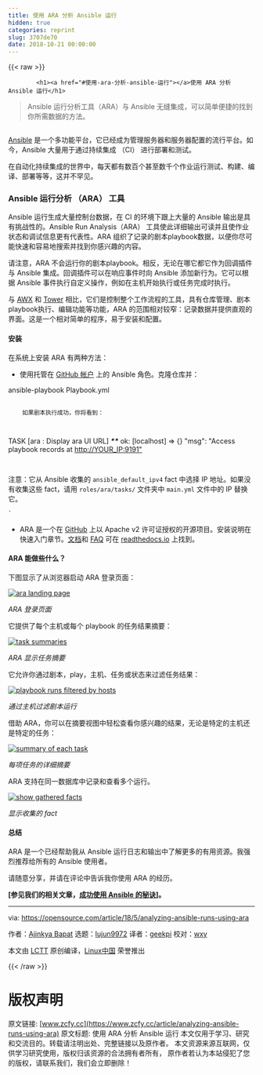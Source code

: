 ```yaml
---
title: 使用 ARA 分析 Ansible 运行
hidden: true
categories: reprint
slug: 3707de70
date: 2018-10-21 00:00:00
---
```


{{< raw >}}

            <h1><a href="#使用-ara-分析-ansible-运行"></a>使用 ARA 分析 Ansible 运行</h1>
<blockquote>
<p>Ansible 运行分析工具（ARA）与 Ansible 无缝集成，可以简单便捷的找到你所需数据的方法。</p>
</blockquote>
<p><a href="https://camo.githubusercontent.com/931c1a8d7c643d462bb4258c89beb40506a88b43/68747470733a2f2f6f70656e736f757263652e636f6d2f73697465732f64656661756c742f66696c65732f7374796c65732f696d6167652d66756c6c2d73697a652f7075626c69632f6c6561642d696d616765732f627261696e5f646174612e706e673f69746f6b3d5248364e41333258"><img src="https://p0.ssl.qhimg.com/t01f7337e1e43c8e191.png" alt=""></a></p>
<p><a href="https://www.ansible.com/">Ansible</a> 是一个多功能平台，它已经成为管理服务器和服务器配置的流行平台。如今，Ansible 大量用于通过持续集成 （CI） 进行部署和测试。</p>
<p>在自动化持续集成的世界中，每天都有数百个甚至数千个作业运行测试、构建、编译、部署等等，这并不罕见。</p>
<h3><a href="#ansible-运行分析-ara-工具"></a>Ansible 运行分析 （ARA） 工具</h3>
<p>Ansible 运行生成大量控制台数据，在 CI 的环境下跟上大量的 Ansible 输出是具有挑战性的。Ansible Run Analysis（ARA） 工具使此详细输出可读并且使作业状态和调试信息更有代表性。ARA 组织了记录的剧本playbook数据，以便你尽可能快速和容易地搜索并找到你感兴趣的内容。</p>
<p>请注意，ARA 不会运行你的剧本playbook。相反，无论在哪它都它作为回调插件与 Ansible 集成。回调插件可以在响应事件时向 Ansible 添加新行为。它可以根据 Ansible 事件执行自定义操作，例如在主机开始执行或任务完成时执行。</p>
<p>与 <a href="https://www.ansible.com/products/awx-project">AWX</a> 和 <a href="https://www.ansible.com/products/tower">Tower</a> 相比，它们是控制整个工作流程的工具，具有仓库管理、剧本playbook执行、编辑功能等功能，ARA 的范围相对较窄：记录数据并提供直观的界面。这是一个相对简单的程序，易于安装和配置。</p>
<h4><a href="#安装"></a>安装</h4>
<p>在系统上安装 ARA 有两种方法：</p>
<ul>
<li>使用托管在 <a href="https://github.com/AjinkyaBapat/Ansible-Run-Analyser">GitHub 帐户</a> 上的 Ansible 角色。克隆仓库并：</li>
</ul>
<p>ansible-playbook Playbook.yml</p>
<pre><code class="hljs">
    如果剧本执行成功，你将看到：

</code></pre><p>TASK [ara : Display ara UI URL] <strong><strong><strong><strong><strong><em>**</em></strong></strong></strong></strong></strong>
   ok: [localhost] =&gt; {}
   "msg": "Access playbook records at <a href="http://YOUR_IP:9191&quot;">http://YOUR_IP:9191"</a></p>
<pre><code class="hljs">
</code></pre><p>注意：它从 Ansible 收集的 <code>ansible_default_ipv4</code> fact 中选择 IP 地址。如果没有收集这些 fact，请用 <code>roles/ara/tasks/</code> 文件夹中 <code>main.yml</code> 文件中的 IP 替换它。</p>
<p><code>`</code></p>
<ul>
<li>ARA 是一个在 <a href="https://github.com/dmsimard/ara">GitHub</a> 上以 Apache v2 许可证授权的开源项目。安装说明在快速入门章节。<a href="http://ara.readthedocs.io/en/latest/">文档</a>和 <a href="http://ara.readthedocs.io/en/latest/faq.html">FAQ</a> 可在 <a href="http://ara.readthedocs.io/en/latest/">readthedocs.io</a> 上找到。</li>
</ul>
<h4><a href="#ara-能做些什么"></a>ARA 能做些什么？</h4>
<p>下图显示了从浏览器启动 ARA 登录页面：</p>
<p><a href="https://camo.githubusercontent.com/d79f2c3f272921886fce12b99f76d66707074a1b/68747470733a2f2f6f70656e736f757263652e636f6d2f73697465732f64656661756c742f66696c65732f7374796c65732f70616e6f706f6c795f696d6167655f6f726967696e616c2f7075626c69632f696d616765732f6c6966652d75706c6f6164732f6172615f6c616e64696e675f706167652e706e673f69746f6b3d506f42374b666842"><img src="https://p0.ssl.qhimg.com/t01710946700ea521b6.png" alt="ara landing page" title="ara landing page"></a></p>
<p><em>ARA 登录页面</em></p>
<p>它提供了每个主机或每个 playbook 的任务结果摘要：</p>
<p><a href="https://camo.githubusercontent.com/d2504a32bebec1e8cb35ee42b71f7bd1f313f221/68747470733a2f2f6f70656e736f757263652e636f6d2f73697465732f64656661756c742f66696c65732f7374796c65732f70616e6f706f6c795f696d6167655f6f726967696e616c2f7075626c69632f696d616765732f6c6966652d75706c6f6164732f7461736b5f73756d6d61726965732e706e673f69746f6b3d3845425039735447"><img src="https://p0.ssl.qhimg.com/t01738b0fa2afd7aaf6.png" alt="task summaries" title="task summaries"></a></p>
<p><em>ARA 显示任务摘要</em></p>
<p>它允许你通过剧本，play，主机、任务或状态来过滤任务结果：</p>
<p><a href="https://camo.githubusercontent.com/d2395d618cd51dc842f9b523fd75214ec16e4872/68747470733a2f2f6f70656e736f757263652e636f6d2f73697465732f64656661756c742f66696c65732f7374796c65732f70616e6f706f6c795f696d6167655f6f726967696e616c2f7075626c69632f696d616765732f6c6966652d75706c6f6164732f706c6179626f6f6b5f66696c74657265645f62795f686f7374732e706e673f69746f6b3d4c6f6c304b5f4d79"><img src="https://p0.ssl.qhimg.com/t018a1810cac7a402ba.png" alt="playbook runs filtered by hosts" title="playbook runs filtered by hosts"></a></p>
<p><em>通过主机过滤剧本运行</em></p>
<p>借助 ARA，你可以在摘要视图中轻松查看你感兴趣的结果，无论是特定的主机还是特定的任务：</p>
<p><a href="https://camo.githubusercontent.com/e8a313b357b2fce1b324ce1a748c7de696fab659/68747470733a2f2f6f70656e736f757263652e636f6d2f73697465732f64656661756c742f66696c65732f7374796c65732f70616e6f706f6c795f696d6167655f6f726967696e616c2f7075626c69632f696d616765732f6c6966652d75706c6f6164732f73756d6d6172795f6f665f656163685f7461736b2e706e673f69746f6b3d4b4a6e4c48455a43"><img src="https://p0.ssl.qhimg.com/t01a66c63c8e7b45256.png" alt="summary of each task" title="summary of each task"></a></p>
<p><em>每项任务的详细摘要</em></p>
<p>ARA 支持在同一数据库中记录和查看多个运行。</p>
<p><a href="https://camo.githubusercontent.com/a328395022bf14add5b4e3ac4cacff1dd82df52e/68747470733a2f2f6f70656e736f757263652e636f6d2f73697465732f64656661756c742f66696c65732f7374796c65732f70616e6f706f6c795f696d6167655f6f726967696e616c2f7075626c69632f696d616765732f6c6966652d75706c6f6164732f73686f77696e675f67617468657265645f66616374732e706e673f69746f6b3d46564463366f4130"><img src="https://p0.ssl.qhimg.com/t0153473d0dc628ef63.png" alt="show gathered facts" title="show gathered facts"></a></p>
<p><em>显示收集的 fact</em></p>
<h4><a href="#总结"></a>总结</h4>
<p>ARA 是一个已经帮助我从 Ansible 运行日志和输出中了解更多的有用资源。我强烈推荐给所有的 Ansible 使用者。</p>
<p>请随意分享，并请在评论中告诉我你使用 ARA 的经历。</p>
<p><strong>[参见我们的相关文章，<a href="/article/18/2/tips-success-when-getting-started-ansible">成功使用 Ansible 的秘诀</a>]。</strong></p>
<hr>
<p>via: <a href="https://opensource.com/article/18/5/analyzing-ansible-runs-using-ara">https://opensource.com/article/18/5/analyzing-ansible-runs-using-ara</a></p>
<p>作者：<a href="https://opensource.com/users/iamajinkya">Ajinkya Bapat</a> 选题：<a href="https://github.com/lujun9972">lujun9972</a> 译者：<a href="https://github.com/geekpi">geekpi</a> 校对：<a href="https://github.com/wxy">wxy</a></p>
<p>本文由 <a href="https://github.com/LCTT/TranslateProject">LCTT</a> 原创编译，<a href="https://linux.cn/">Linux中国</a> 荣誉推出</p>

          
{{< /raw >}}

# 版权声明
原文链接: [www.zcfy.cc](https://www.zcfy.cc/article/analyzing-ansible-runs-using-ara)
原文标题: 使用 ARA 分析 Ansible 运行
本文仅用于学习、研究和交流目的。转载请注明出处、完整链接以及原作者。
本文资源来源互联网，仅供学习研究使用，版权归该资源的合法拥有者所有，
原作者若认为本站侵犯了您的版权，请联系我们，我们会立即删除！
